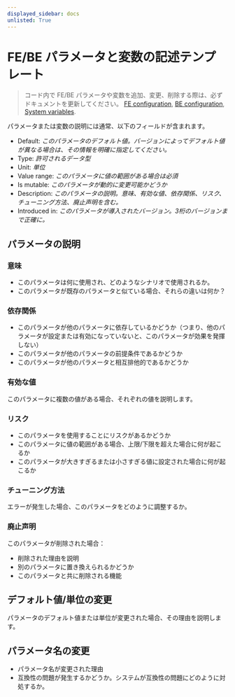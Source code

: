 ```yaml
---
displayed_sidebar: docs
unlisted: True
---
```


# FE/BE パラメータと変数の記述テンプレート

> コード内で FE/BE パラメータや変数を追加、変更、削除する際は、必ずドキュメントを更新してください。 [FE configuration](https://docs.starrocks.io/docs/administration/management/FE_configuration/), [BE configuration](https://docs.starrocks.io/docs/administration/management/BE_configuration/), [System variables](https://docs.starrocks.io/docs/reference/System_variable/).

パラメータまたは変数の説明には通常、以下のフィールドが含まれます。

- Default: *このパラメータのデフォルト値。バージョンによってデフォルト値が異なる場合は、その情報を明確に指定してください。*
- Type: *許可されるデータ型*
- Unit: *単位*
- Value range: *このパラメータに値の範囲がある場合は必須*
- Is mutable: *このパラメータが動的に変更可能かどうか*
- Description: *このパラメータの説明。意味、有効な値、依存関係、リスク、チューニング方法、廃止声明を含む。*
- Introduced in: *このパラメータが導入されたバージョン。3桁のバージョンまで正確に。*

## パラメータの説明

### 意味

- このパラメータは何に使用され、どのようなシナリオで使用されるか。
- このパラメータが既存のパラメータと似ている場合、それらの違いは何か？

### 依存関係

- このパラメータが他のパラメータに依存しているかどうか（つまり、他のパラメータが設定または有効になっていないと、このパラメータが効果を発揮しない）
- このパラメータが他のパラメータの前提条件であるかどうか
- このパラメータが他のパラメータと相互排他的であるかどうか

### 有効な値

このパラメータに複数の値がある場合、それぞれの値を説明します。

### リスク

- このパラメータを使用することにリスクがあるかどうか
- このパラメータに値の範囲がある場合、上限/下限を超えた場合に何が起こるか
- このパラメータが大きすぎるまたは小さすぎる値に設定された場合に何が起こるか

### チューニング方法

エラーが発生した場合、このパラメータをどのように調整するか。

### 廃止声明

このパラメータが削除された場合：

- 削除された理由を説明
- 別のパラメータに置き換えられるかどうか
- このパラメータと共に削除される機能

## デフォルト値/単位の変更

パラメータのデフォルト値または単位が変更された場合、その理由を説明します。

## パラメータ名の変更

- パラメータ名が変更された理由
- 互換性の問題が発生するかどうか。システムが互換性の問題にどのように対処するか。